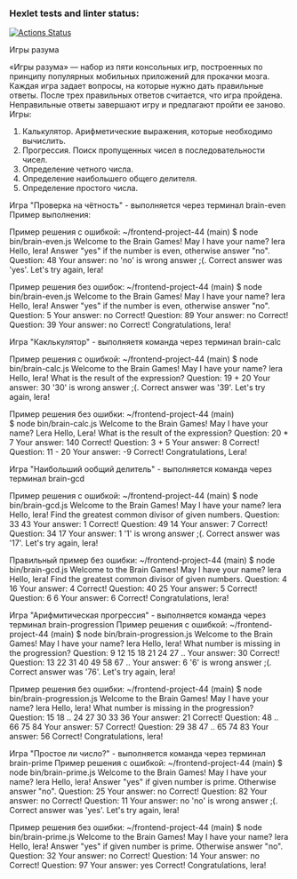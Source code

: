 ### Hexlet tests and linter status:
[![Actions Status](https://github.com/Valeria-Akshina/frontend-project-44/actions/workflows/hexlet-check.yml/badge.svg)](https://github.com/Valeria-Akshina/frontend-project-44/actions)

Игры разума

«Игры разума» — набор из пяти консольных игр, построенных по принципу популярных мобильных приложений для прокачки мозга. Каждая игра задает вопросы, на которые нужно дать правильные ответы. После трех правильных ответов считается, что игра пройдена. Неправильные ответы завершают игру и предлагают пройти ее заново. Игры:

1. Калькулятор. Арифметические выражения, которые необходимо вычислить.
2. Прогрессия. Поиск пропущенных чисел в последовательности чисел.
3. Определение четного числа.
4. Определение наибольшего общего делителя.
5. Определение простого числа.

Игра "Проверка на чётность" - выполняется через терминал brain-even
Пример выполнения:

Пример решения с ошибкой:
~/frontend-project-44 (main)
$ node bin/brain-even.js
Welcome to the Brain Games!
May I have your name? lera
Hello, lera!
Answer "yes" if the number is even, otherwise answer "no".
Question: 48
Your answer: no
'no' is wrong answer ;(. Correct answer was 'yes'.
Let's try again, lera!

Пример решения без ошибок:
~/frontend-project-44 (main)
$ node bin/brain-even.js
Welcome to the Brain Games!
May I have your name? lera
Hello, lera!
Answer "yes" if the number is even, otherwise answer "no".
Question: 5
Your answer: no
Correct!
Question: 89
Your answer: no
Correct!
Question: 39
Your answer: no
Correct!
Congratulations, lera!

Игра "Каклькулятор" - выполняетя команда через терминал brain-calc

Пример решения с ошибкой:
~/frontend-project-44 (main)
$ node bin/brain-calc.js
Welcome to the Brain Games!
May I have your name? lera
Hello, lera!
What is the result of the expression?
Question: 19 + 20
Your answer: 30
'30' is wrong answer ;(. Correct answer was '39'.
Let's try again, lera!

Пример решения без ошибки:
 ~/frontend-project-44 (main)      
$ node bin/brain-calc.js
Welcome to the Brain Games!
May I have your name? Lera
Hello, Lera!
What is the result of the expression?
Question: 20 * 7
Your answer: 140
Correct!
Question: 3 + 5
Your answer: 8
Correct!
Question: 11 - 20
Your answer: -9
Correct!
Congratulations, Lera!

Игра "Наибольший ообщий делитель" - выполняется команда через терминал brain-gcd

Пример решения с ошибкой:
~/frontend-project-44 (main) $ node bin/brain-gcd.js
Welcome to the Brain Games!
May I have your name? lera
Hello, lera!
Find the greatest common divisor of given numbers.
Question: 33 43
Your answer: 1
Correct!
Question: 49 14
Your answer: 7
Correct!
Question: 34 17
Your answer: 1
'1' is wrong answer ;(. Correct answer was '17'.
Let's try again, lera!

Правильный пример без ошибки:
~/frontend-project-44 (main)
$ node bin/brain-gcd.js
Welcome to the Brain Games!
May I have your name? lera
Hello, lera!
Find the greatest common divisor of given numbers.
Question: 4 16
Your answer: 4
Correct!
Question: 40 25
Your answer: 5
Correct!
Question: 6 6
Your answer: 6
Correct!
Congratulations, lera!

Игра "Арифмитическая прогрессия" - выполняется команда через терминал brain-progression
Пример решения с ошибкой:
~/frontend-project-44 (main)
$ node bin/brain-progression.js
Welcome to the Brain Games!
May I have your name? lera
Hello, lera!
What number is missing in the progression?
Question: 9 12 15 18 21 24 27 ..
Your answer: 30
Correct!
Question: 13 22 31 40 49 58 67 ..
Your answer: 6
'6' is wrong answer ;(. Correct answer was '76'.
Let's try again, lera!


Пример решения без ошибки:
~/frontend-project-44 (main)
$ node bin/brain-progression.js
Welcome to the Brain Games!
May I have your name? lera
Hello, lera!
What number is missing in the progression?
Question: 15 18 .. 24 27 30 33 36
Your answer: 21
Correct!
Question: 48 .. 66 75 84
Your answer: 57
Correct!
Question: 29 38 47 .. 65 74 83
Your answer: 56
Correct!
Congratulations, lera!

Игра "Простое ли число?" - выполняется команда через терминал brain-prime
Пример решения с ошибкой:
~/frontend-project-44 (main)
$ node bin/brain-prime.js
Welcome to the Brain Games!
May I have your name? lera
Hello, lera!
Answer "yes" if given number is prime. Otherwise answer "no".
Question: 25
Your answer: no
Correct!
Question: 82
Your answer: no
Correct!
Question: 11
Your answer: no
'no' is wrong answer ;(. Correct answer was 'yes'.
Let's try again, lera!


Пример решения без ошибки:
~/frontend-project-44 (main)
$ node bin/brain-prime.js
Welcome to the Brain Games!
May I have your name? lera
Hello, lera!
Answer "yes" if given number is prime. Otherwise answer "no".
Question: 32
Your answer: no
Correct!
Question: 14
Your answer: no
Correct!
Question: 97
Your answer: yes
Correct!
Congratulations, lera!